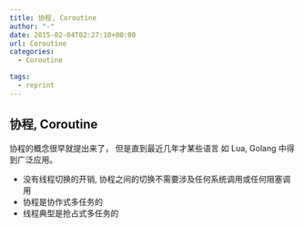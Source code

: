 ```yaml
---
title: 协程, Coroutine
author: "-"
date: 2015-02-04T02:27:10+00:00
url: Coroutine
categories:
  - Coroutine

tags:
  - reprint
---
```

## 协程, Coroutine

协程的概念很早就提出来了， 但是直到最近几年才某些语言 如 Lua, Golang 中得到广泛应用。


- 没有线程切换的开销, 协程之间的切换不需要涉及任何系统调用或任何阻塞调用                                                                        
- 协程是协作式多任务的
- 线程典型是抢占式多任务的